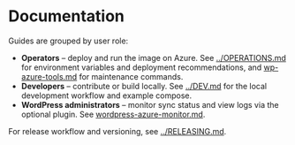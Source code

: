 # Documentation

Guides are grouped by user role:

- **Operators** – deploy and run the image on Azure. See [../OPERATIONS.md](../OPERATIONS.md) for environment variables and deployment recommendations, and [wp-azure-tools.md](wp-azure-tools.md) for maintenance commands.
- **Developers** – contribute or build locally. See [../DEV.md](../DEV.md) for the local development workflow and example compose.
- **WordPress administrators** – monitor sync status and view logs via the optional plugin. See [wordpress-azure-monitor.md](wordpress-azure-monitor.md).

For release workflow and versioning, see [../RELEASING.md](../RELEASING.md).
